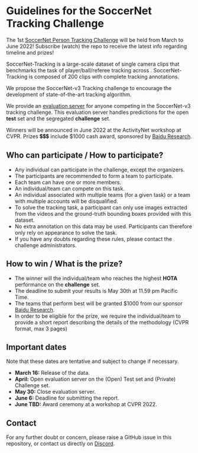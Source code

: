 # Guidelines for the SoccerNet Tracking Challenge

The 1st [SoccerNet Person Tracking Challenge]() will be held from March to June 2022!
Subscribe (watch) the repo to receive the latest info regarding timeline and prizes!

SoccerNet-Tracking is a large-scale dataset of single camera clips that benchmarks the task of player/ball/referee tracking across . 
SoccerNet-Tracking is composed of 200 clips with complete tracking annotations.

We propose the SoccerNet-v3 Tracking challenge to encourage the development of state-of-the-art tracking algorithm.

We provide an [evaluation server](https://eval.ai/web/challenges/challenge-page/1539/overview) for anyone competing in the SoccerNet-v3 tracking challenge. 
This evaluation server handles predictions for the open **test** set and the segregated **challenge** set.

Winners will be announced in June 2022 at the ActivityNet workshop at CVPR. 
Prizes 💲💲💲 include $1000 cash award, sponsored by [Baidu Research](http://research.baidu.com/).


## Who can participate / How to participate?

 - Any individual can participate in the challenge, except the organizers.
 - The participants are recommended to form a team to participate.
 - Each team can have one or more members. 
 - An individual/team can compete on this task.
 - An individual associated with multiple teams (for a given task) or a team with multiple accounts will be disqualified.
 - To solve the tracking task, a participant can only use images extracted from the videos and the ground-truth bounding boxes provided with this dataset.
 - No extra annotation on this data may be used. Participants can therefore only rely on appearance to solve the task.
 - If you have any doubts regarding these rules, please contact the challenge administrators.


## How to win / What is the prize?

 - The winner will the individual/team who reaches the highest **HOTA** performance on the **challenge** set.
 - The deadline to submit your results is May 30th at 11.59 pm  Pacific Time.
 - The teams that perform best will be granted $1000 from our sponsor [Baidu Research](http://research.baidu.com/).
 - In order to be eligible for the prize, we require the individual/team to provide a short report describing the details of the methodology (CVPR format, max 3 pages)


## Important dates

Note that these dates are tentative and subject to change if necessary.

 - **March 16:** Release of the data.
 - **April:** Open evaluation server on the (Open) Test set and (Private) Challenge set.
 - **May 30:** Close evaluation server.
 - **June 6:** Deadline for submitting the report.
 - **June TBD:** Award ceremony at a workshop at CVPR 2022.


## Contact

For any further doubt or concern, please raise a GitHub issue in this repository, or contact us directly on [Discord](https://discord.gg/SM8uHj9mkP).
